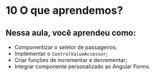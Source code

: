 # 10 O que aprendemos?

## Nessa aula, você aprendeu como:

- Componentizar o seletor de passageiros;
- Implementar o `ControlValueAccessor`;
- Criar funções de incrementar e decrementar;
- Integrar componente personalizado ao Angular Forms.

